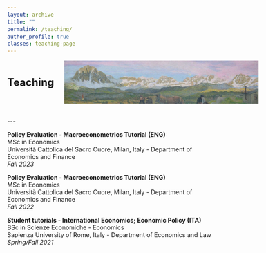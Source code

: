 ```yaml
---
layout: archive
title: ""
permalink: /teaching/
author_profile: true
classes: teaching-page
---
```

<div style="display: flex; align-items: center; gap: 24px; margin-bottom: 2rem;">
  <h1 style="margin: 0; font-size: 1.5rem;">Teaching</h1>
  <img src="/images/segantini.jpg" alt="Teaching banner" style="height: 100px; width: 450px; object-fit: cover;">
</div>
---

**Policy Evaluation - Macroeconometrics Tutorial (ENG)** <br>
MSc in Economics <br>
Università Cattolica del Sacro Cuore, Milan, Italy - Department of Economics and Finance <br>
*Fall 2023*
  
**Policy Evaluation - Macroeconometrics Tutorial (ENG)** <br>
MSc in Economics <br>
Università Cattolica del Sacro Cuore, Milan, Italy - Department of Economics and Finance <br>
*Fall 2022*

**Student tutorials - International Economics; Economic Policy (ITA)** <br>
BSc in Scienze Economiche - Economics <br>
Sapienza University of Rome, Italy - Department of Economics and Law <br>
*Spring/Fall 2021*
